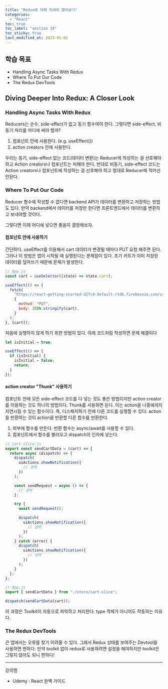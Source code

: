 ```yaml
---
title: "Redux에 대해 자세히 알아보기"
categories:
  - "React"
toc: true
toc_label: "section 19"
toc_sticky: true
last_modified_at: 2023-01-02
---
```


## 학습 목표

- Handling Async Tasks With Redux
- Where To Put Our Code
- The Redux DevTools

## Diving Deeper Into Redux: A Closer Look

### Handling Async Tasks With Redux

Reducers는 순수, side-effect가 없고 동기 함수여야 한다. 그렇다면 side-effect, 비동기 처리를 어디에 써야 할까?

1. 컴포넌트 안에 사용한다. (e.g. useEffect())
2. action creators 안에 사용한다.

우리는 동기, side-effect 없는 코드(데이터 변환)는 Reducer에 작성하는 걸 선호해야 하고 Action creators나 컴포넌트는 피해야 한다. 반대로 비동기, side-effect 코드는 Action creators나 컴포넌트에 작성하는 걸 선호해야 하고 절대로 Reducer에 적어선 안된다.

### Where To Put Our Code

Reducer 함수에 작성할 수 없다면 backend API가 데이터를 변환하고 저장하는 방법도 있다. 만약 backend에서 데이터를 저장만 한다면 프론트엔드에서 데이터를 변환하고 보내야할 것이다.

그렇다면 이제 어디에 넣으면 좋을지 결정해보자.

#### 컴포넌트 안에 사용하기

간단하다. useEffect를 이용해서 cart 데이터가 변경될 때마다 PUT 요청 해주면 된다. 그러나 이 방법은 앱이 시작될 때 실행된다는 문제점이 있다. 초기 카트가 이미 저장된 데이터를 덮어쓰기 때문에 문제가 발생한다.

```js
// App.js
const cart = useSelector((state) => state.cart);

useEffect(() => {
  fetch(
    "https://react-getting-started-d2fc4-default-rtdb.firebaseio.com/cart.json",
    {
      method: "PUT",
      body: JSON.stringify(cart),
    }
  );
}, [cart]);
```

처음에 실행하지 않게 하기 위한 방법이 있다. 아래 코드처럼 작성하면 문제 해결이다

```js
let isInitial = true;

useEffect(() => {
  if (isInitial) {
    isInitial = false;
    return;
  }
});
```

#### action creator "Thunk" 사용하기

컴포넌트 안에 모든 side-effect 코드를 다 넣는 것도 좋은 방법이지만 action creator를 이용하는 것도 하나의 방법이다. Thunk를 사용하면 된다. 이는 action을 나중에까지 지연시킬 수 있는 함수이다. 즉, 디스패치하기 전에 다른 코드를 실행할 수 있다. action을 반환하는 것이 action을 반환할 다른 함수를 반환한다.

1. 외부에 함수를 만든다. 반환 함수는 async/await를 사용할 수 있다.
2. 컴포넌트에서 함수를 불러오고 dispatch의 인자에 넣는다.

```js
// cart-slice.js
export const sendCartData = (cart) => {
  return async (dispatch) => {
    dispatch(
      uiActions.showNotification({
        // 생략
      })
    );

    const sendRequest = async () => {
      // 생략
    };

    try {
      await sendRequest();

      dispatch(
        uiActions.showNotification({
          // 생략
        })
      );
    } catch (error) {
      dispatch(
        uiActions.showNotification({
          // 생략
        })
      );
    }
  };
};

// App.js
import { sendCartData } from "./store/cart-slice";

dispatch(sendCartData(cart));
```

이 과정은 Toolkit이 자동으로 파악하고 처리한다. type 객체가 아니어도 작동하는 이유다.

### The Redux DevTools

큰 앱에서는 오류를 찾기 어려울 수 있다. 그래서 Redux 상태를 보여주는 Devtool을 사용하면 편하다. 만약 toolkit 없이 redux로 사용하려면 설정을 해야하지만 toolkit은 그렇지 않아도 되니 편하다!

---

강의명

- Udemy : React 완벽 가이드
